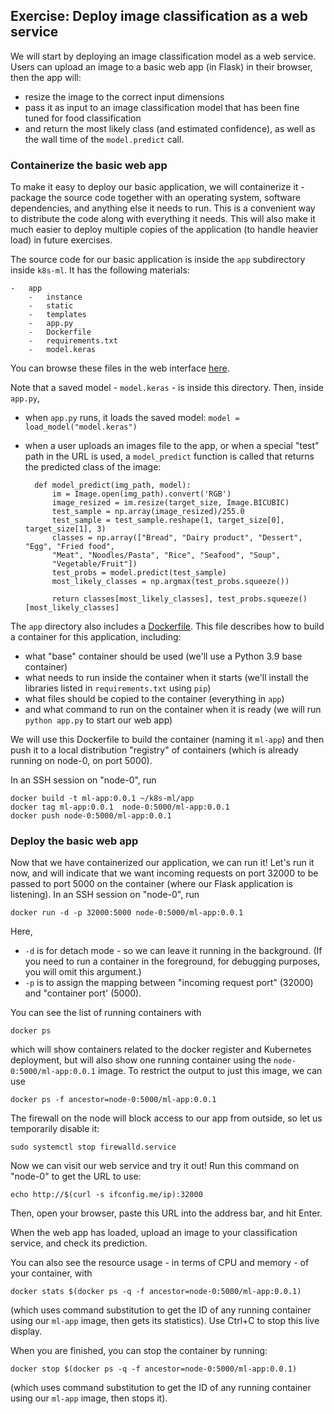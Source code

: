 ## Exercise: Deploy image classification as a web service

We will start by deploying an image classification model as a web service. Users can upload an image to a basic web app (in Flask) in their browser, then the app will:

* resize the image to the correct input dimensions
* pass it as input to an image classification model that has been fine tuned for food classification
* and return the most likely class (and estimated confidence), as well as the wall time of the `model.predict` call.

### Containerize the basic web app

To make it easy to deploy our basic application, we will containerize it - package the source code together with an operating system, software dependencies, and anything else it needs to run. This is a convenient way to distribute the code along with everything it needs. This will also make it much easier to deploy multiple copies of the application (to handle heavier load) in future exercises.

The source code for our basic application is inside the `app` subdirectory inside `k8s-ml`. It has the following materials:

```
-   app
    -   instance
    -   static
    -   templates
    -   app.py
    -   Dockerfile
    -   requirements.txt
    -   model.keras
```

You can browse these files in the web interface [here](https://github.com/teaching-on-testbeds/k8s-ml/tree/gh-pages/app). 

Note that a saved model - `model.keras` - is inside this directory.  Then, inside `app.py`, 

* when `app.py` runs, it loads the saved model: `model = load_model("model.keras")`
* when a user uploads an images file to the app, or when a special "test" path in the URL is used, a `model_predict` function is called that returns the predicted class of the image:

        def model_predict(img_path, model):
            im = Image.open(img_path).convert('RGB')
            image_resized = im.resize(target_size, Image.BICUBIC)
            test_sample = np.array(image_resized)/255.0
            test_sample = test_sample.reshape(1, target_size[0], target_size[1], 3)
            classes = np.array(["Bread", "Dairy product", "Dessert", "Egg", "Fried food",
            "Meat", "Noodles/Pasta", "Rice", "Seafood", "Soup",
            "Vegetable/Fruit"])
            test_probs = model.predict(test_sample)
            most_likely_classes = np.argmax(test_probs.squeeze())
            
            return classes[most_likely_classes], test_probs.squeeze()[most_likely_classes]


The `app` directory also includes a [Dockerfile](https://github.com/teaching-on-testbeds/k8s-ml/blob/gh-pages/app/Dockerfile). This file describes how to build a container for this application, including:


* what "base" container should be used (we'll use a Python 3.9 base container)
* what needs to run inside the container when it starts (we'll install the libraries listed in `requirements.txt` using `pip`)
* what files should be copied to the container (everything in `app`)
* and what command to run on the container when it is ready (we will run `python app.py` to start our web app)

We will use this Dockerfile to build the container (naming it `ml-app`) and then push it to a local distribution "registry" of containers (which is already running on node-0, on port 5000).

In an SSH session on "node-0", run

```
docker build -t ml-app:0.0.1 ~/k8s-ml/app
docker tag ml-app:0.0.1  node-0:5000/ml-app:0.0.1
docker push node-0:5000/ml-app:0.0.1
```

### Deploy the basic web app

Now that we have containerized our application, we can run it! Let's run it now, and will indicate that we want incoming requests on port 32000 to be passed to port 5000 on the container (where our Flask application is listening). In an SSH session on "node-0", run

```
docker run -d -p 32000:5000 node-0:5000/ml-app:0.0.1
```

Here, 

-   `-d` is for detach mode - so we can leave it running in the background. (If you need to run a container in the foreground, for debugging purposes, you will omit this argument.)
-   `-p` is to assign the mapping between "incoming request port" (32000) and "container port' (5000).


You can see the list of running containers with 

```
docker ps
```

which will show containers related to the docker register and Kubernetes deployment, but will also show one running container using the `node-0:5000/ml-app:0.0.1` image. To restrict the output to just this image, we can use

```
docker ps -f ancestor=node-0:5000/ml-app:0.0.1
```

The firewall on the node will block access to our app from outside, so let us temporarily disable it:

```
sudo systemctl stop firewalld.service
```


Now we can visit our web service and try it out! Run this command on "node-0" to get the URL to use:

```
echo http://$(curl -s ifconfig.me/ip):32000
```

Then, open your browser, paste this URL into the address bar, and hit Enter.

When the web app has loaded, upload an image to your classification service, and check its prediction.

You can also see the resource usage - in terms of CPU and memory - of your container, with 

```
docker stats $(docker ps -q -f ancestor=node-0:5000/ml-app:0.0.1)
```

(which uses command substitution to get the ID of any running container using our `ml-app` image, then gets its statistics). Use Ctrl+C to stop this live display.


When you are finished, you can stop the container by running:


```
docker stop $(docker ps -q -f ancestor=node-0:5000/ml-app:0.0.1)
```

(which uses command substitution to get the ID of any running container using our `ml-app` image, then stops it).

